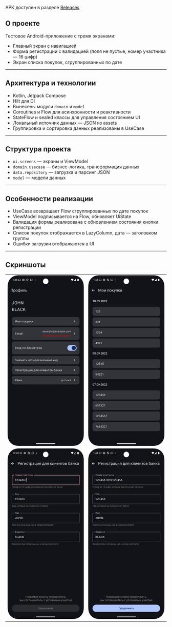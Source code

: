 APK доступен в разделе [Releases](https://github.com/HSact/UserFormPurchasesApp/releases)
## О проекте

Тестовое Android-приложение с тремя экранами:

- Главный экран с навигацией  
- Форма регистрации с валидацией (поля не пустые, номер участника — 16 цифр)  
- Экран списка покупок, сгруппированных по дате  

---

## Архитектура и технологии

- Kotlin, Jetpack Compose  
- Hilt для DI
- Вынесены модули `domain` и `model`
- Coroutines и Flow для асинхронности и реактивности  
- StateFlow и sealed классы для управления состоянием UI  
- Локальный источник данных — JSON из assets  
- Группировка и сортировка данных реализованы в UseCase   

---

## Структура проекта

- `ui.screens` — экраны и ViewModel  
- `domain.usecase` — бизнес-логика, трансформация данных  
- `data.repository` — загрузка и парсинг JSON  
- `model` — модели данных  

---

## Особенности реализации

- UseCase возвращает Flow сгруппированных по дате покупок  
- ViewModel подписывается на Flow, обновляет UiState 
- Валидация формы реализована с обновлением состояния кнопки регистрации  
- Список покупок отображается в LazyColumn, дата — заголовком группы  
- Ошибки загрузки отображаются в UI

---

## Скриншоты

<table>
  <tr>
    <td><img src="screenshots/profile.png" alt="Профиль" width="250"/></td>
    <td><img src="screenshots/purchases.png" alt="Список покупок" width="250"/></td>
  </tr>
  <tr>
    <td><img src="screenshots/registration_invalid.png" alt="Регистрация 1" width="250"/></td>
    <td><img src="screenshots/registration_valid.png" alt="Регистрация 2" width="250"/></td>
  </tr>
</table>
